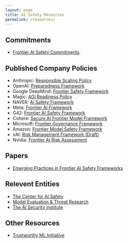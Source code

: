 ```yaml
---
layout: page
title: AI Safety Resources
permalink: /resources/
---
```


## Commitments
* [Frontier AI Safety Commitments](https://www.gov.uk/government/publications/frontier-ai-safety-commitments-ai-seoul-summit-2024/frontier-ai-safety-commitments-ai-seoul-summit-2024).

## Published Company Policies
* Anthropic: [Responsible Scaling Policy](https://www.anthropic.com/responsible-scaling-policy)
* OpenAI: [Preparedness Framework](https://cdn.openai.com/pdf/18a02b5d-6b67-4cec-ab64-68cdfbddebcd/preparedness-framework-v2.pdf)
* Google DeepMind: [Frontier Safety Framework](https://storage.googleapis.com/deepmind-media/DeepMind.com/Blog/updating-the-frontier-safety-framework/Frontier%20Safety%20Framework%202.0%20(1).pdf)
* Magic: [AGI Readiness Policy](https://magic.dev/agi-readiness-policy)
* NAVER: [AI Safety Framework](https://clova.ai/en/tech-blog/en-navers-ai-safety-framework-asf)
* Meta: [Frontier AI Framework](https://ai.meta.com/static-resource/meta-frontier-ai-framework/)
* G42: [Frontier AI Safety Framework](https://www.g42.ai/application/files/9517/3882/2182/G42_Frontier_Safety_Framework_Publication_Version.pdf)
* Cohere: [Secure AI Frontier Model Framework](https://cohere.com/security/the-cohere-secure-ai-frontier-model-framework-february-2025.pdf)
* Microsoft: [Frontier Governance Framework](https://go.microsoft.com/fwlink/?linkid=2303737&clcid=0x409&culture=en-us&country=us)
* Amazon: [Frontier Model Safety Framework](https://www.amazon.science/publications/amazons-frontier-model-safety-framework)
* xAI: [Risk Management Framework (Draft)](https://x.ai/documents/2025.02.20-RMF-Draft.pdf)
* Nvidia: [Frontier AI Risk Assessment](https://images.nvidia.com/content/pdf/NVIDIA-Frontier-AI-Risk-Assessment.pdf)


## Papers
* [Emerging Practices in Frontier AI Safety Frameworks](https://arxiv.org/abs/2503.04746)

## Relevent Entities
* [The Center for AI Safety](https://safe.ai/)
* [Model Evaluation & Threat Research](https://metr.org/)
* [The AI Security Institute](https://www.aisi.gov.uk/)

## Other Resources
* [Trustworthy ML Initiative](https://www.trustworthyml.org/)
